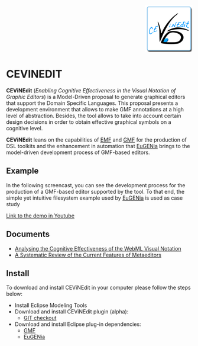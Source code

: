 <p align="right">
  <img src="images/Logo_CEViNEdit_128x128.png" alt="Diagrama de CEViNEdit" />
</p>

# CEVINEDIT

**CEViNEdit** (*Enabling Cognitive Effectiveness in the Visual Notation of Graphic Editors*) is a Model-Driven proposal to generate graphical editors that support the Domain Specific Languages. This proposal presents a development environment that allows to make GMF annotations at a high level of abstraction. Besides, the tool allows to take into account certain design decisions in order to obtain effective graphical symbols on a cognitive level.

**CEViNEdit** leans on the capabilities of [EMF](https://www.eclipse.org/modeling/emf/) and [GMF](http://www.eclipse.org/modeling/gmp/) for the production of DSL toolkits and the enhancement in automation that [EuGENia](http://www.eclipse.org/epsilon/doc/eugenia/) brings to the model-driven development process of GMF-based editors.

## Example 
In the following screencast, you can see the development process for the production of a GMF-based editor supported by the tool. To that end, the simple yet intuitive filesystem example used by [EuGENia](http://www.eclipse.org/epsilon/doc/eugenia/) is used as case study

[Link to the demo in Youtube](https://youtu.be/2iCt5szQg1I)

## Documents
* [Analysing the Cognitive Effectiveness of the WebML Visual Notation](http://www.calameo.com/books/003293207b0631377b36e "Technical Report")
* [A Systematic Review of the Current Features of Metaeditors](http://www.calameo.com/books/003293207ce28e191aeea "Technical Report")

## Install

To download and install CEViNEdit in your computer please follow the steps below:

- Install Eclipse Modeling Tools
- Download and install CEViNEdit plugin (alpha):
  - [GIT checkout](https://github.com/CommITURJC/cevindedit/distribution/cevinedit-master.zip)
- Download and install Eclipse plug-in dependencies:
  - [GMF](https://github.com/eclipse-gmf-runtime/gmf-runtime)
  - [EuGENia](http://www.eclipse.org/epsilon/doc/eugenia/)
